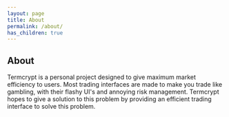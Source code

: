 ```yaml
---
layout: page
title: About
permalink: /about/
has_children: true
---
```


## About

Termcrypt is a personal project designed to give maximum market efficiency to users. Most trading interfaces are made to make you trade like gambling, with their flashy UI's and annoying risk management. Termcrypt hopes to give a solution to this problem by providing an efficient trading interface to solve this problem.